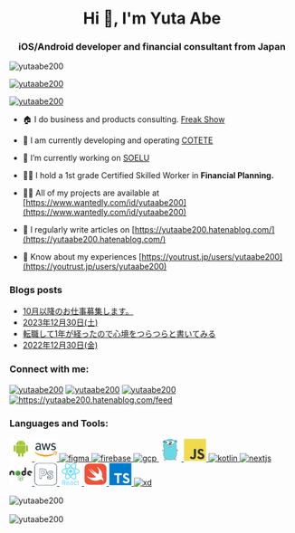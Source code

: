 <h1 align="center">Hi 👋, I'm Yuta Abe</h1>
<h3 align="center">iOS/Android developer and financial consultant from Japan</h3>

<p align="left"> <img src="https://komarev.com/ghpvc/?username=yutaabe200&label=Profile%20views&color=0e75b6&style=flat" alt="yutaabe200" /> </p>

<p align="left"> <a href="https://github.com/ryo-ma/github-profile-trophy"><img src="https://github-profile-trophy.vercel.app/?username=yutaabe200" alt="yutaabe200" /></a> </p>

<p align="left"> <a href="https://twitter.com/yutaabe200" target="blank"><img src="https://img.shields.io/twitter/follow/yutaabe200?logo=twitter&style=for-the-badge" alt="yutaabe200" /></a> </p>

- 🏠 I do business and products consulting. [Freak Show](https://freak-show.jp/)

- 🌱 I am currently developing and operating [COTETE](https://cotete.app/)

- 🧘 I’m currently working on [SOELU](https://www.soelu.com/)

- 🧑‍🎓 I hold a 1st grade Certified Skilled Worker in **Financial Planning.**

- 👨‍💻 All of my projects are available at [https://www.wantedly.com/id/yutaabe200](https://www.wantedly.com/id/yutaabe200)

- 📝 I regularly write articles on [https://yutaabe200.hatenablog.com/](https://yutaabe200.hatenablog.com/)

- 📄 Know about my experiences [https://youtrust.jp/users/yutaabe200](https://youtrust.jp/users/yutaabe200)

### Blogs posts
<!-- BLOG-POST-LIST:START -->
- [10月以降のお仕事募集します。](https://yutaabe200.hatenablog.com/entry/2024/07/28/10%E6%9C%88%E4%BB%A5%E9%99%8D%E3%81%AE%E3%81%8A%E4%BB%95%E4%BA%8B%E5%8B%9F%E9%9B%86%E3%81%97%E3%81%BE%E3%81%99%E3%80%82)
- [2023年12月30日&lpar;土&rpar;](https://yutaabe200.hatenablog.com/entry/2023/12/30/2023%E5%B9%B412%E6%9C%8830%E6%97%A5%28%E5%9C%9F%29)
- [転職して1年が経ったので心境をつらつらと書いてみる](https://yutaabe200.hatenablog.com/entry/2023/01/10/%E8%BB%A2%E8%81%B7%E3%81%97%E3%81%A61%E5%B9%B4%E3%81%8C%E7%B5%8C%E3%81%A3%E3%81%9F%E3%81%AE%E3%81%A7%E5%BF%83%E5%A2%83%E3%82%92%E3%81%A4%E3%82%89%E3%81%A4%E3%82%89%E3%81%A8%E6%9B%B8%E3%81%84)
- [2022年12月30日&lpar;金&rpar;](https://yutaabe200.hatenablog.com/entry/2022/12/30/2022%E5%B9%B412%E6%9C%8830%E6%97%A5%28%E9%87%91%29)
<!-- BLOG-POST-LIST:END -->

<h3 align="left">Connect with me:</h3>
<p align="left">
<a href="https://twitter.com/yutaabe200" target="blank"><img align="center" src="https://raw.githubusercontent.com/rahuldkjain/github-profile-readme-generator/master/src/images/icons/Social/twitter.svg" alt="yutaabe200" height="30" width="40" /></a>
<a href="https://fb.com/yutaabe200" target="blank"><img align="center" src="https://raw.githubusercontent.com/rahuldkjain/github-profile-readme-generator/master/src/images/icons/Social/facebook.svg" alt="yutaabe200" height="30" width="40" /></a>
<a href="https://instagram.com/yutaabe200" target="blank"><img align="center" src="https://raw.githubusercontent.com/rahuldkjain/github-profile-readme-generator/master/src/images/icons/Social/instagram.svg" alt="yutaabe200" height="30" width="40" /></a>
<a href="/https://yutaabe200.hatenablog.com/feed" target="blank"><img align="center" src="https://raw.githubusercontent.com/rahuldkjain/github-profile-readme-generator/master/src/images/icons/Social/rss.svg" alt="https://yutaabe200.hatenablog.com/feed" height="30" width="40" /></a>
</p>

<h3 align="left">Languages and Tools:</h3>
<p align="left"> <a href="https://developer.android.com" target="_blank" rel="noreferrer"> <img src="https://raw.githubusercontent.com/devicons/devicon/master/icons/android/android-original-wordmark.svg" alt="android" width="40" height="40"/> </a> <a href="https://aws.amazon.com" target="_blank" rel="noreferrer"> <img src="https://raw.githubusercontent.com/devicons/devicon/master/icons/amazonwebservices/amazonwebservices-original-wordmark.svg" alt="aws" width="40" height="40"/> </a> <a href="https://www.figma.com/" target="_blank" rel="noreferrer"> <img src="https://www.vectorlogo.zone/logos/figma/figma-icon.svg" alt="figma" width="40" height="40"/> </a> <a href="https://firebase.google.com/" target="_blank" rel="noreferrer"> <img src="https://www.vectorlogo.zone/logos/firebase/firebase-icon.svg" alt="firebase" width="40" height="40"/> </a> <a href="https://cloud.google.com" target="_blank" rel="noreferrer"> <img src="https://www.vectorlogo.zone/logos/google_cloud/google_cloud-icon.svg" alt="gcp" width="40" height="40"/> </a> <a href="https://golang.org" target="_blank" rel="noreferrer"> <img src="https://raw.githubusercontent.com/devicons/devicon/master/icons/go/go-original.svg" alt="go" width="40" height="40"/> </a> <a href="https://developer.mozilla.org/en-US/docs/Web/JavaScript" target="_blank" rel="noreferrer"> <img src="https://raw.githubusercontent.com/devicons/devicon/master/icons/javascript/javascript-original.svg" alt="javascript" width="40" height="40"/> </a> <a href="https://kotlinlang.org" target="_blank" rel="noreferrer"> <img src="https://www.vectorlogo.zone/logos/kotlinlang/kotlinlang-icon.svg" alt="kotlin" width="40" height="40"/> </a> <a href="https://nextjs.org/" target="_blank" rel="noreferrer"> <img src="https://cdn.worldvectorlogo.com/logos/nextjs-2.svg" alt="nextjs" width="40" height="40"/> </a> <a href="https://nodejs.org" target="_blank" rel="noreferrer"> <img src="https://raw.githubusercontent.com/devicons/devicon/master/icons/nodejs/nodejs-original-wordmark.svg" alt="nodejs" width="40" height="40"/> </a> <a href="https://www.photoshop.com/en" target="_blank" rel="noreferrer"> <img src="https://raw.githubusercontent.com/devicons/devicon/master/icons/photoshop/photoshop-line.svg" alt="photoshop" width="40" height="40"/> </a> <a href="https://reactjs.org/" target="_blank" rel="noreferrer"> <img src="https://raw.githubusercontent.com/devicons/devicon/master/icons/react/react-original-wordmark.svg" alt="react" width="40" height="40"/> </a> <a href="https://developer.apple.com/swift/" target="_blank" rel="noreferrer"> <img src="https://raw.githubusercontent.com/devicons/devicon/master/icons/swift/swift-original.svg" alt="swift" width="40" height="40"/> </a> <a href="https://www.typescriptlang.org/" target="_blank" rel="noreferrer"> <img src="https://raw.githubusercontent.com/devicons/devicon/master/icons/typescript/typescript-original.svg" alt="typescript" width="40" height="40"/> </a> <a href="https://www.adobe.com/products/xd.html" target="_blank" rel="noreferrer"> <img src="https://cdn.worldvectorlogo.com/logos/adobe-xd.svg" alt="xd" width="40" height="40"/> </a> </p>

<p><img align="center" src="https://github-readme-stats.vercel.app/api/top-langs?username=yutaabe200&show_icons=true&locale=en&layout=compact" alt="yutaabe200" /></p>

<p><img align="center" src="https://github-readme-streak-stats.herokuapp.com/?user=yutaabe200&theme=dark" alt="yutaabe200" /></p>
